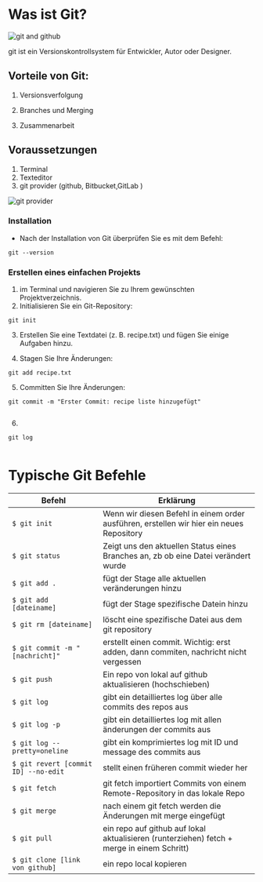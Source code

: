 # Was ist Git?

![git and github](https://devmountain.com/wp-content/uploads/2022/01/Gitvs_Github-1a-1.jpg)

git ist ein Versionskontrollsystem für Entwickler, Autor oder Designer.

## Vorteile von Git:

1. Versionsverfolgung

2. Branches und Merging

3. Zusammenarbeit

## Voraussetzungen

1. Terminal
2. Texteditor
3. git provider (github, Bitbucket,GitLab )

![git provider](https://codefresh.io/docs/images/integrations/git/git-provider-menu.png)


### Installation

- Nach der Installation von Git überprüfen Sie es mit dem Befehl:


```
git --version

```

### Erstellen eines einfachen Projekts

1. im Terminal und navigieren Sie zu Ihrem gewünschten Projektverzeichnis.
2. Initialisieren Sie ein Git-Repository:

```
git init 
```
3. Erstellen Sie eine Textdatei (z. B. recipe.txt) und fügen Sie einige Aufgaben hinzu.

4. Stagen Sie Ihre Änderungen:
```
git add recipe.txt
```
5. Committen Sie Ihre Änderungen:

```
git commit -m "Erster Commit: recipe liste hinzugefügt"


```

6. 


```
git log


```



# Typische Git Befehle


| Befehl                               | Erklärung                                                                                |
|--------------------------------------|------------------------------------------------------------------------------------------|
| `$ git init`                         | Wenn wir diesen Befehl in einem order ausführen, erstellen wir hier ein neues Repository |
| `$ git status`                       | Zeigt uns den aktuellen Status eines Branches an, zb ob eine Datei verändert wurde       |
| `$ git add .`                        | fügt der Stage alle aktuellen veränderungen hinzu                                        |
| `$ git add [dateiname]`              | fügt der Stage spezifische Datein hinzu                                             |        
| `$ git rm [dateiname]`               | löscht eine spezifische Datei aus dem git repository                                     |
| `$ git commit -m "[nachricht]"`      | erstellt einen commit. Wichtig: erst adden, dann commiten, nachricht nicht vergessen     |
| `$ git push`                         | Ein repo von lokal auf github aktualisieren (hochschieben)                               |
| `$ git log`                          | gibt ein detailliertes log über alle commits des repos aus                               |
| `$ git log -p`                       | gibt ein detailliertes log mit allen änderungen der commits aus                          |
| `$ git log --pretty=oneline`         | gibt ein komprimiertes log mit ID und message des commits aus                            |
| `$ git revert [commit ID] --no-edit` | stellt einen früheren commit wieder her |
| `$ git fetch`                        | git fetch importiert Commits von einem Remote-Repository in das lokale Repo              |
| `$ git merge`                        | nach einem git fetch werden die Änderungen mit merge eingefügt
| `$ git pull`                         | ein repo auf github auf lokal aktualisieren (runterziehen) fetch + merge in einem Schritt) |
| `$ git clone [link von github]`      | ein repo local kopieren        | 
